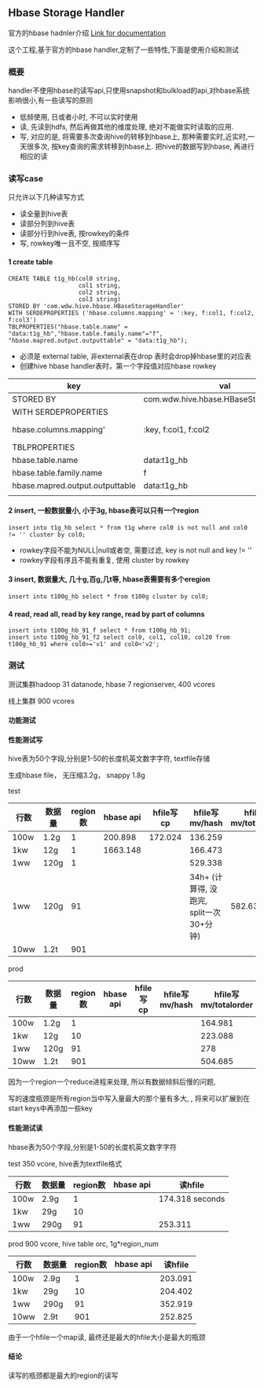## Hbase Storage Handler

官方的hbase hadnler介绍 [Link for documentation]( https://cwiki.apache.org/confluence/display/Hive/HBaseIntegration)

这个工程,基于官方的hbase handler,定制了一些特性,下面是使用介绍和测试

### 概要
handler不使用hbase的读写api,只使用snapshot和bulkload的api,对hbase系统影响很小,有一些读写的原则
- 低频使用, 日或者小时, 不可以实时使用
- 读, 先读到hdfs, 然后再做其他的维度处理, 绝对不能做实时读取的应用.
- 写, 对应的是, 将需要多次查询hive的转移到hbase上, 那种需要实时,近实时,一天很多次, 按key查询的需求转移到hbase上. 把hive的数据写到hbase, 再进行相应的读

### 读写case
只允许以下几种读写方式
- 读全量到hive表
- 读部分列到hive表
- 读部分行到hive表, 按rowkey的条件
- 写, rowkey唯一且不空, 按顺序写

#### 1 create table
```hiveql
CREATE TABLE t1g_hb(col0 string, 
                    col1 string, 
                    col2 string, 
                    col3 string)
STORED BY 'com.wdw.hive.hbase.HBaseStorageHandler'
WITH SERDEPROPERTIES ('hbase.columns.mapping' = ':key, f:col1, f:col2, f:col3')
TBLPROPERTIES("hbase.table.name" = "data:t1g_hb","hbase.table.family.name"="f", "hbase.mapred.output.outputtable" = "data:t1g_hb");
```

- 必须是 external table, 非external表在drop 表时会drop掉hbase里的对应表
- 创建hive hbase handler表时，第一个字段值对应hbase rowkey


| key | val |   |
|---|---|---|
| STORED BY | com.wdw.hive.hbase.HBaseStorageHandler |  | 
| WITH SERDEPROPERTIES |  |  |
| hbase.columns.mapping'| :key, f:col1, f:col2 | rowkey, columnfamily:columnname |
| TBLPROPERTIES |  |  |
| hbase.table.name | data:t1g_hb |  |
| hbase.table.family.name | f |  |
| hbase.mapred.output.outputtable | data:t1g_hb |  |
|  |  |  |

#### 2 insert, 一般数据量小, 小于3g, hbase表可以只有一个region
```hiveql
insert into t1g_hb select * from t1g where col0 is not null and col0 != '' cluster by col0;
```

- rowkey字段不能为NULL|null或者空, 需要过滤, key is not null and key != ''
- rowkey字段有序且不能有重复, 使用 cluster by rowkey

#### 3 insert, 数据量大, 几十g,百g,几t等, hbase表需要有多个eregion
```hiveql
insert into t100g_hb select * from t100g cluster by col0;
```

#### 4 read, read all, read by key range, read by part of columns
```hiveql
insert into t100g_hb_91_f select * from t100g_hb_91;
insert into t100g_hb_91_f2 select col0, col1, col10, col20 from t100g_hb_91 where col0>='v1' and col0<'v2';
```

### 测试
测试集群hadoop 31 datanode, hbase 7 regionserver, 400 vcores

线上集群 900 vcores
#### 功能测试

#### 性能测试写

hive表为50个字段,分别是1-50的长度机英文数字字符, textfile存储

生成hbase file， 无压缩3.2g， snappy 1.8g 

test

| 行数 | 数据量| region数  |hbase api| hfile写cp | hfile写mv/hash |hfile写mv/totalorder |  
|---|---|---|---|---|---|---|
| 100w | 1.2g | 1 | 200.898 |172.024  | 136.259 |  |
| 1kw | 12g | 1 | 1663.148 |  | 166.473 |  |
| 1ww | 120g | 1 |  |  | 529.338 |  |
| 1ww | 120g | 91 |  |  | 34h+ (计算得, 没跑完, split一次30+分钟) | 582.638 |
| 10ww | 1.2t | 901 |  |  |  |

prod

| 行数 | 数据量| region数  |hbase api| hfile写cp | hfile写mv/hash |hfile写mv/totalorder |  
|---|---|---|---|---|---|---|
| 100w | 1.2g | 1 |  |  |  | 164.981 |
| 1kw | 12g | 10 |  |  |  | 223.088 |
| 1ww | 120g | 91 |  |  |  | 278 |
| 10ww | 1.2t | 901 |  |  |  |504.685 |

因为一个region一个reduce进程来处理,  所以有数据倾斜后慢的问题,

写的速度瓶颈是所有region当中写入量最大的那个量有多大, , 将来可以扩展到在start keys中再添加一些key



#### 性能测试读

hbase表为50个字段,分别是1-50的长度机英文数字字符


test 350 vcore, hive表为textfile格式

| 行数 | 数据量| region数  |hbase api| 读hfile | 
|---|---|---|---|---|
| 100w | 2.9g | 1 |  | 174.318 seconds | 
| 1kw | 29g | 10 |  |  | 
| 1ww | 290g | 91 |  | 253.311 | 


prod 900 vcore, hive table orc, 1g*region_num

| 行数 | 数据量| region数  |hbase api| 读hfile | 
|---|---|---|---|---|
| 100w | 2.9g | 1 |  | 203.091 | 
| 1kw | 29g | 10 |  | 204.402 | 
| 1ww | 290g | 91 |  | 352.919 |
| 10ww | 2.9t | 901 |  | 252.825 |

由于一个hfile一个map读, 最终还是最大的hfile大小是最大的瓶颈


#### 结论
读写的瓶颈都是最大的region的读写
